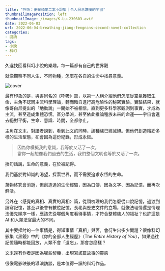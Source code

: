 ```yaml
---
title: "呼吸：姜峯楠第二本小說集｜令人屏息讚嘆的宇宙"
thumbnailImagePosition: left
thumbnailImage: /images/K.Lu-230603.avif
date: 2022-06-03
url: 2022-06-04-breathing-jiang-fengnans-second-novel-collection
categories:
- 閱讀
tags:
- 小說
- 科幻
---
```


久違找回看科幻小說的樂趣，每一篇都有自己的世界觀

就像觀察不同人生、不同物種，怎麼在各自的生命中找尋意義。


<!--more-->

![cover](K.Lu-0603.avif)


最有印象的是，與書同名的《呼吸》篇，以第一人稱介紹他們怎麼從空氣獲取生命，主角不認同主流科學理論，轉而暗自進行高危險性的秘密實驗。實驗結果，就像哥白尼提出的「地動說」一開始不被相信，直到更多科學家觀測到事實，才成為主流，甚至造成集體恐慌。區分學派，甚至依此推論種族未來的命運——宇宙會進去絕對平衡，生命、意識、時間，全都停止。

主角在文末，對讀者說到，看到此文的同時，該種族已經滅絕。但他們創造繽紛多樣的生活型態，卻會因為這份紀錄，形成永恆。


> 因為你模擬我的意識，我等於又活了一次。  
當你一起想像我們過去的生活，我們整個文明也等於又活了一次。


換句話說，生命的意義，在於被記得。 




我們基於對知識的渴望，探索世界，而不需要追求永恆的生命。

萬物終究會消逝，但創造過的生命經驗，因為口傳、因為文字、因為記憶，而再次鮮活。





另外在〈感覺的真相、真實的真相〉篇，從頭梳理的我們怎麼從口說記憶，過渡到讀寫記憶，甚至以後會有數位記憶。長老與歷史文件的立場，就像法理情還是情理法優先順序一樣，應該先從哪個角度看待事情，才符合整體族人的福祉？也許這是 AI 和人類法官最大的不同。





其中要探討的一件事情是，得知事情「真相」與否，會衍生出多少問題？很像科幻影集《黑鏡》中的《你的全部人生經歷》（The&nbsp;_Entire History of You_），如果過往記憶隨時都能回放，人類不會「遺忘」，那會怎麼樣？





文末還有作者是因為哪些契機，出現寫該篇故事的靈感

很像電影映後的導演訪談，是本值得一讀的科幻作品。

 [1]: https://unsplash.com/@aideal?utm_source=unsplash&utm_medium=referral&utm_content=creditCopyText
 [2]: https://unsplash.com/s/visual/bcb2985c-3e1d-4cda-8044-11251fdff71f?utm_source=unsplash&utm_medium=referral&utm_content=creditCopyText